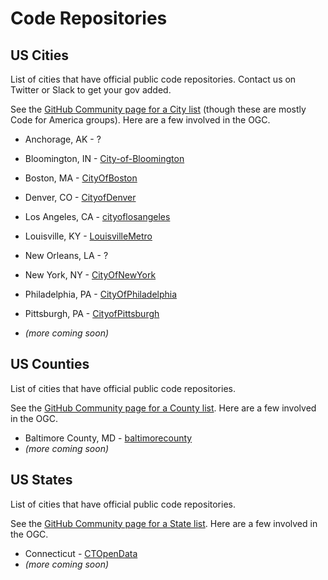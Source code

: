 # Code Repositories

## US Cities

List of cities that have official public code repositories.  Contact us on Twitter or Slack to get your gov added.

See the [GitHub Community page for a City list](https://government.github.com/community/#us-city) \(though these are mostly Code for America groups\).  Here are a few involved in the OGC.

* Anchorage, AK - ?
* Bloomington, IN - [City-of-Bloomington](https://github.com/City-of-Bloomington)
* Boston, MA - [CityOfBoston](https://github.com/CityOfBoston/boston.gov)
* Denver, CO - [CityofDenver](https://github.com/CityofDenver)
* Los Angeles, CA - [cityoflosangeles](https://github.com/cityoflosangeles)

* Louisville, KY - [LouisvilleMetro](https://github.com/LouisvilleMetro)

* New Orleans, LA - ?

* New York, NY - [CityOfNewYork](https://github.com/CityOfNewYork)

* Philadelphia, PA - [CityOfPhiladelphia](https://github.com/CityOfPhiladelphia)

* Pittsburgh, PA - [CityofPittsburgh](https://github.com/CityofPittsburgh)

* _\(more coming soon\)_

## US Counties

List of cities that have official public code repositories.

See the [GitHub Community page for a County list](https://government.github.com/community/#us-county).  Here are a few involved in the OGC.

* Baltimore County, MD - [baltimorecounty](https://github.com/baltimorecounty)
* _\(more coming soon\)_

## US States

List of cities that have official public code repositories.

See the [GitHub Community page for a State list](https://government.github.com/community/#us-states).  Here are a few involved in the OGC.

* Connecticut - [CTOpenData](https://github.com/CTOpenData)
* _\(more coming soon\)_



